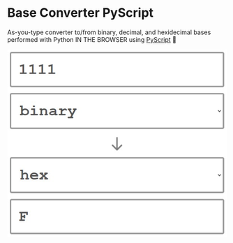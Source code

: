 # Base Converter PyScript

As-you-type converter to/from binary, decimal, and hexidecimal bases performed with Python IN THE BROWSER using [PyScript](https://pyscript.net/) :exploding_head:

![app screenshot](./images/app-screenshot.jpg)